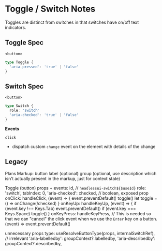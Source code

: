 # Toggle / Switch Notes

Toggles are distinct from switches in that switches have on/off text indicators.

## Toggle Spec

`<button>`

```ts
type Toggle {
  'aria-pressed': 'true' | 'false'
}
```

## Switch Spec

`<button>`

```ts
type Switch {
  role: 'switch'
  'aria-checked': 'true' | 'false'
}
```

**Events**

`click`

- dispatch custom `change` event on the element with details of the change

## Legacy

Plans
Markup:
button
label (optional)
group (optional, use description which isn't actually present in the markup, just for context state)

Toggle (button)
props + events:
id, // `headlessui-switch${$useId}`
role: 'switch',
tabIndex: 0,
'aria-checked': checked, // boolean, exposed prop
onClick: handleClick,
(event) => {
event.preventDefault()
toggle()
let toggle = () => onChange(!checked)
}
onKeyUp: handleKeyUp,
(event) => {
if (event.key !== Keys.Tab) event.preventDefault()
if (event.key === Keys.Space) toggle()
}
onKeyPress: handleKeyPress,
// This is needed so that we can "cancel" the click event when we use the `Enter` key on a button.
(event) => event.preventDefault()

unnecessary props
type: useResolveButtonType(props, internalSwitchRef), // irrelevant
'aria-labelledby': groupContext?.labelledby,
'aria-describedby': groupContext?.describedby,
